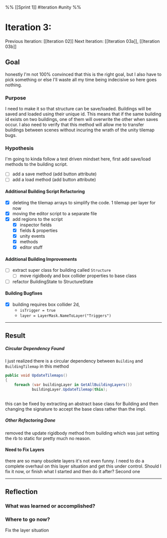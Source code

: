 %%
[[Sprint 1]] #iteration #unity
%%
# Iteration 3:
Previous Iteration: [[Iteration 02]]
Next Iteration: [[Iteration 03a]], [[Iteration 03b]]


## Goal

honestly I'm not 100% convinced that this is the right goal, but I also have to pick something or else I'll waste all my time being indecisive so here goes nothing.

### Purpose
I need to make it so that structure can be save/loaded.  Buildings will be saved and loaded using their unique id.  This means that if the same building id exists on two buildings, one of them will overwrite the other when saves occur.  I also need to verify that this method will allow me to transfer buildings between scenes without incuring the wrath of the unity tilemap bugs.

### Hypothesis

I'm going to kinda follow a test driven mindset here, first add save/load methods to the building script.
- [ ] add a save method (add button attribute)
- [ ] add a load method (add button attribute)

#### Additional Building Script Refactoring
- [x] deleting the tilemap arrays to simplify the code. 1 tilemap per layer for now
- [x] moving the editor script to a separate file
- [x] add regions to the script
	- [x] inspector fields
	- [x] fields & properties
	- [x] unity events
	- [x] methods
	- [x] editor stuff

#### Additional Building Improvements
- [ ] extract super class for building called `Structure`
	- [ ] move rigidbody and box collider properties to base class
- [ ] refactor BuildingState to StructureState

#### Building Bugfixes
- [x] building requires box collider 2d, 
	- `isTrigger = true`
	- `layer = LayerMask.NameToLayer("Triggers")`


----
## Result


##### Circular Dependency Found
I just realized there is a circular dependency between `Building` and `BuildingTilemap` in this method
```cs
public void UpdateTilemaps()  
{  
    foreach (var buildingLayer in GetAllBuildingLayers())  
            buildingLayer.UpdateTilemap(this);  
    
```

this can be fixed by extracting an abstract base class for Building and then changing the signature to accept the base class rather than the impl.


##### Other Refactoring Done
removed the update rigidbody method from building which was just setting the rb to static for pretty much no reason.

#### Need to Fix Layers
there are so many obsolete layers it's not even funny.  I need to do a complete overhaul on this layer situation and get this under control.  Should I fix it now, or finish what I started and then do it after?  Second one


----
## Reflection



### What was learned or accomplished?


### Where to go now?

Fix the layer situation